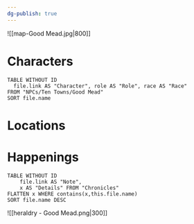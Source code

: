```yaml
---
dg-publish: true
---
```

![[map-Good Mead.jpg|800]]
# Characters

```dataview 
TABLE WITHOUT ID
  file.link AS "Character", role AS "Role", race AS "Race"
FROM "NPCs/Ten Towns/Good Mead"
SORT file.name
```

# Locations
# Happenings
```dataview
TABLE WITHOUT ID
	file.link AS "Note", 
	x AS "Details" FROM "Chronicles"
FLATTEN x WHERE contains(x,this.file.name) 
SORT file.name DESC
```
![[heraldry - Good Mead.png|300]]